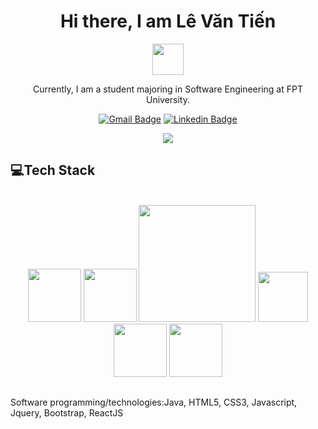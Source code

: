 <div align="center">
<h1> Hi there, I am Lê Văn Tiến</h1> <img src="https://user-images.githubusercontent.com/43292234/179925738-4df11b89-1924-4d3d-82b5-3a197ac4f031.gif" width="50" />

<p>Currently, I am a student majoring in Software Engineering at FPT University.</p>

[![Gmail Badge](https://img.shields.io/badge/Gmail-be5542?style=flat-square&logo=gmail&logoColor=white)](mailto:tienle21032001@gmail.com)
[![Linkedin Badge](https://img.shields.io/badge/-LinkedIn-0e76a8?style=flat-square&logo=Linkedin&logoColor=white)]()
</div>

<div align="center">
  <a href="https://github.com/tienle07"><img src="https://w10.naukri.com/mailers/2022/naukri-learning/what-is/what-is-a-software-engineer.jpg"></a>
</div>



<h2 align="left" id="macropower-tech">💻Tech Stack</h2>
<br/>
<div align="center">
  <img src="https://user-images.githubusercontent.com/43292234/179796781-dae1d1a3-93b0-4fbb-9f66-5fb71223ac8e.gif" width="85">
  <img src="https://user-images.githubusercontent.com/43292234/179796789-1ad78c94-6e24-43a3-80c3-8d91ada3c864.gif" width="85">
  <img src="https://user-images.githubusercontent.com/43292234/179796802-6e14d467-4cf8-4894-b53e-b565d4e5372f.gif" width="187">
  <img src="https://user-images.githubusercontent.com/43292234/179796795-66b680c9-89db-4199-9fa7-336bc4aecd7b.gif" width="80">
  <img src="https://user-images.githubusercontent.com/43292234/179796796-7981daa3-f820-4c3b-a4ee-621a2798aa9e.gif" width="85">
  <img src="https://user-images.githubusercontent.com/43292234/179796798-ddb3b6b4-d6ba-4043-9058-6a550c47f055.gif" width="85">
  
</div>


##


<p>Software programming/technologies:Java, HTML5, CSS3, Javascript, Jquery, Bootstrap, ReactJS</p>
<br/>

